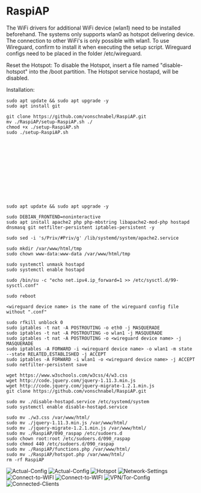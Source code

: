 # RaspiAP

The WiFi drivers for additional WiFi device (wlan1) need to be installed beforehand. 
The systems only supports wlan0 as hotspot delivering device. 
The connection to other WiFi's is only possible with wlan1.
To use Wireguard, confirm to install it when executing the setup script. Wireguard configs need to be placed in the folder /etc/wireguard.

Reset the Hotspot:
To disable the Hotspot, insert a file named "disable-hotspot" into the /boot partition. The Hotspot service hostapd, will be disabled.   


Installation:

``` 
sudo apt update && sudo apt upgrade -y
sudo apt install git

git clone https://github.com/vonschnabel/RaspiAP.git
mv ./RaspiAP/setup-RaspiAP.sh ./
chmod +x ./setup-RaspiAP.sh
sudo ./setup-RaspiAP.sh













sudo apt update && sudo apt upgrade -y

sudo DEBIAN_FRONTEND=noninteractive
sudo apt install apache2 php php-mbstring libapache2-mod-php hostapd dnsmasq git netfilter-persistent iptables-persistent -y

sudo sed -i 's/Priv/#Priv/g' /lib/systemd/system/apache2.service

sudo mkdir /var/www/html/tmp
sudo chown www-data:www-data /var/www/html/tmp

sudo systemctl unmask hostapd
sudo systemctl enable hostapd

sudo /bin/su -c "echo net.ipv4.ip_forward=1 >> /etc/sysctl.d/99-sysctl.conf"

sudo reboot

<wireguard device name> is the name of the wireguard config file without ".conf"

sudo rfkill unblock 0
sudo iptables -t nat -A POSTROUTING -o eth0 -j MASQUERADE
sudo iptables -t nat -A POSTROUTING -o wlan1 -j MASQUERADE
sudo iptables -t nat -A POSTROUTING -o <wireguard device name> -j MASQUERADE
sudo iptables -A FORWARD -i <wireguard device name> -o wlan1 -m state --state RELATED,ESTABLISHED -j ACCEPT
sudo iptables -A FORWARD -i wlan1 -o <wireguard device name> -j ACCEPT
sudo netfilter-persistent save

wget https://www.w3schools.com/w3css/4/w3.css
wget http://code.jquery.com/jquery-1.11.3.min.js
wget http://code.jquery.com/jquery-migrate-1.2.1.min.js
git clone https://github.com/vonschnabel/RaspiAP.git

sudo mv ./disable-hostapd.service /etc/systemd/system
sudo systemctl enable disable-hostapd.service

sudo mv ./w3.css /var/www/html/
sudo mv ./jquery-1.11.3.min.js /var/www/html/
sudo mv ./jquery-migrate-1.2.1.min.js /var/www/html/
sudo mv ./RaspiAP/090_raspap /etc/sudoers.d
sudo chown root:root /etc/sudoers.d/090_raspap
sudo chmod 440 /etc/sudoers.d/090_raspap
sudo mv ./RaspiAP/functions.php /var/www/html/
sudo mv ./RaspiAP/hotspot.php /var/www/html/
rm -rf RaspiAP
```
![Actual-Config](https://github.com/vonschnabel/RaspiAP/blob/main/screenshots/01-Actual-Config-1.PNG)
![Actual-Config](https://github.com/vonschnabel/RaspiAP/blob/main/screenshots/01-MAC-Address.PNG)
![Hotspot](https://github.com/vonschnabel/RaspiAP/blob/main/screenshots/02-Hotspot.PNG)
![Network-Settings](https://github.com/vonschnabel/RaspiAP/blob/main/screenshots/03-Network-Settings.PNG)
![Connect-to-WIFI](https://github.com/vonschnabel/RaspiAP/blob/main/screenshots/04-Connect-to-WIFI-Saved-Networks.PNG)
![Connect-to-WIFI](https://github.com/vonschnabel/RaspiAP/blob/main/screenshots/04-Connect-to-WIFI-Scan.PNG)
![VPN/Tor-Config](https://github.com/vonschnabel/RaspiAP/blob/main/screenshots/05-VPN-Config.PNG)
![Connected-Clients](https://github.com/vonschnabel/RaspiAP/blob/main/screenshots/06-Connected-Clients.PNG)
